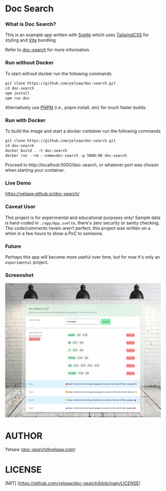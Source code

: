 # Doc Search

### What is Doc Search?
This is an example app written with [Svelte](https://svelte.dev/) which uses [TailwindCSS](https://tailwindcss.com/) for styling and [Vite](https://vitejs.dev/) bundling.

Refer to [doc-search](https://github.com/yelsaw/doc-search) for more information.

### Run without Docker
To start without docker run the following commands

```
git clone https://github.com/yelsaw/doc-search.git
cd doc-search
npm install
npm run dev
```
Alternatively use [PNPM](https://pnpm.io/installation) (i.e., pnpm install, etc) for much faster builds.

### Run with Docker
To build the image and start a docker container run the following commands


```
git clone https://github.com/yelsaw/doc-search.git
cd doc-search
docker build . -t doc-search
docker run --rm --name=doc-search -p 5000:80 doc-search
```
Proceed to http://localhost:5000/doc-search, or whatever port was chosen when starting your container.

### Live Demo
https://yelsaw.github.io/doc-search/

### Caveat Usor
This project is for experimental and educational purposes only!
Sample data is hard-coded in `./app/App.svelte`, there's zero security or sanity checking.
The code/comments herein aren't perfect, this project was written on a whim in a few hours to show a PoC to someone.

### Future
Perhaps this app will become more useful over time, but for now it's only an `experimental` project.

### Screenshot
![image](https://github.com/yelsaw/doc-search/blob/main/app/screenshot.png)

# AUTHOR
Yelsaw (doc-search@yelsaw.com)

# LICENSE
[MIT] (https://github.com/yelsaw/doc-search/blob/main/LICENSE)

